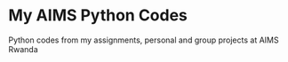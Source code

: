 # My AIMS Python Codes
Python codes from my assignments, personal and group projects at AIMS Rwanda

